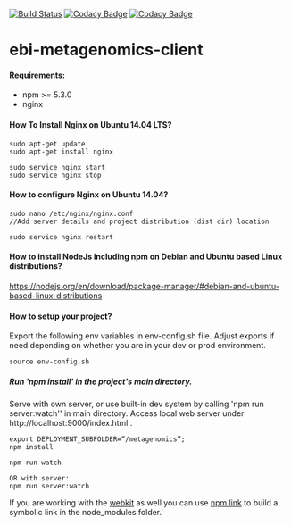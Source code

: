 [![Build Status](https://travis-ci.org/EBI-Metagenomics/ebi-metagenomics-client.svg?branch=master)](https://travis-ci.org/EBI-Metagenomics/ebi-metagenomics-client)
[![Codacy Badge](https://api.codacy.com/project/badge/Coverage/a6b6fad49bc34f10b3498086faacbde6)](https://www.codacy.com/app/mb1069/ebi-metagenomics-client?utm_source=github.com&utm_medium=referral&utm_content=EBI-Metagenomics/ebi-metagenomics-client&utm_campaign=Badge_Coverage)
[![Codacy Badge](https://api.codacy.com/project/badge/Grade/a6b6fad49bc34f10b3498086faacbde6)](https://www.codacy.com/app/mb1069/ebi-metagenomics-client?utm_source=github.com&amp;utm_medium=referral&amp;utm_content=EBI-Metagenomics/ebi-metagenomics-client&amp;utm_campaign=Badge_Grade)
 # ebi-metagenomics-client
#### Requirements:
 - npm >= 5.3.0
 - nginx
 
#### How To Install Nginx on Ubuntu 14.04 LTS?

```
sudo apt-get update
sudo apt-get install nginx

sudo service nginx start
sudo service nginx stop
```

#### How to configure Nginx on Ubuntu 14.04?

```
sudo nano /etc/nginx/nginx.conf
//Add server details and project distribution (dist dir) location

sudo service nginx restart
```


#### How to install NodeJs including npm on Debian and Ubuntu based Linux distributions?
https://nodejs.org/en/download/package-manager/#debian-and-ubuntu-based-linux-distributions

#### How to setup your project?
Export the following env variables in env-config.sh file. Adjust exports if need depending on whether you are in your dev or
prod environment.

```
source env-config.sh
```

##### Run 'npm install' in the project's main directory.
 Serve with own server, or use built-in dev system by calling 'npm run server:watch'' in main directory.
 Access local web server under http://localhost:9000/index.html .
```
export DEPLOYMENT_SUBFOLDER=“/metagenomics”;
npm install

npm run watch 

OR with server:
npm run server:watch
```

If you are working with the [webkit](https://github.com/EBI-Metagenomics/ebi-metagenomics-webkit) as well you can use [npm link](https://docs.npmjs.com/cli/link) to build a symbolic link in the node_modules folder.